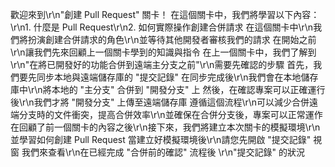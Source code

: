 歡迎來到\r\n"創建 Pull Request" 關卡！
在這個關卡中，我們將學習以下內容：\r\n1. 什麼是 Pull Request\r\n2. 如何實際操作創建合併請求
在這個關卡中\r\n我們將扮演創建合併請求的角色\r\n並等待其他開發者審核我們的請求
在開始之前\r\n讓我們先來回顧上一個關卡學到的知識與指令
在上一個關卡中，我們了解到\r\n"在將已開發好的功能合併到遠端主分支之前"\r\n需要先確認的步驟
首先，我們要先同步本地與遠端儲存庫的 "提交記錄"
在同步完成後\r\n我們會在本地儲存庫中\r\n將本地的 "主分支" 合併到 "開發分支" 上
然後，在確認專案可以正確運行後\r\n我們才將 "開發分支" 上傳至遠端儲存庫
遵循這個流程\r\n可以減少合併遠端分支時的文件衝突，提高合併效率\r\n並確保在合併分支後，專案可以正常運作
在回顧了前一個關卡的內容之後\r\n接下來，我們將建立本次關卡的模擬環境\r\n並學習如何創建 Pull Request
當建立好模擬環境後\r\n請您先開啟 "提交記錄" 視窗
我們來查看\r\n在已經完成 "合併前的確認" 流程後 \r\n"提交記錄" 的狀況